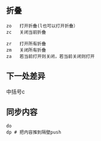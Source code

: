 ## 折叠
```
zo   打开折叠(l也可以打开折叠）
zc   关闭当前折叠

zr   打开所有折叠
zm   关闭所有折叠
za   若当前打开则关闭，若当前关闭则打开
```

## 下一处差异

中括号c

## 同步内容
```
do
dp # 把内容推到隔壁push
```

